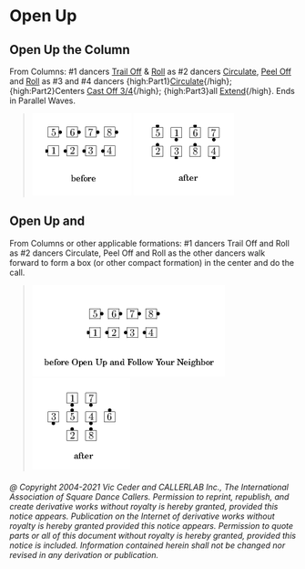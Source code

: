 
# Open Up
## Open Up the Column

From Columns:
#1 dancers [Trail Off](../a2/trail_off.md) &
[Roll](../plus/anything_and_roll.md)
as #2 dancers [Circulate](../b1/circulate.md),
[Peel Off](../plus/peel_off.md)
and [Roll](../plus/anything_and_roll.md)
as #3 and #4 dancers {high:Part1}[Circulate](../b1/circulate.md){/high};
{high:Part2}Centers [Cast Off 3/4](../ms/cast_off_three_quarters.md){/high};
{high:Part3}all [Extend](../plus/extend.md){/high}.
Ends in Parallel Waves.

> 
> ![alt](open_up-1.png)
> ![alt](open_up-2.png)
> 
## Open Up and <anything>


From Columns or other applicable formations: #1 dancers Trail Off and
Roll as #2 dancers Circulate, Peel Off and Roll as the other dancers
walk forward to form a box (or other compact formation) in the center
and do the <anything> call. 

> 
> ![alt](open_up-3.png)
> ![alt](open_up-4.png)
> 
###### @ Copyright 2004-2021 Vic Ceder and CALLERLAB Inc., The International Association of Square Dance Callers. Permission to reprint, republish, and create derivative works without royalty is hereby granted, provided this notice appears. Publication on the Internet of derivative works without royalty is hereby granted provided this notice appears. Permission to quote parts or all of this document without royalty is hereby granted, provided this notice is included. Information contained herein shall not be changed nor revised in any derivation or publication.
